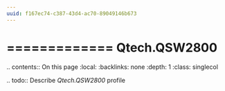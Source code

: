 ```yaml
---
uuid: f167ec74-c387-43d4-ac70-89049146b673
---
```



=============
Qtech.QSW2800
=============

.. contents:: On this page
    :local:
    :backlinks: none
    :depth: 1
    :class: singlecol

.. todo::
    Describe *Qtech.QSW2800* profile

